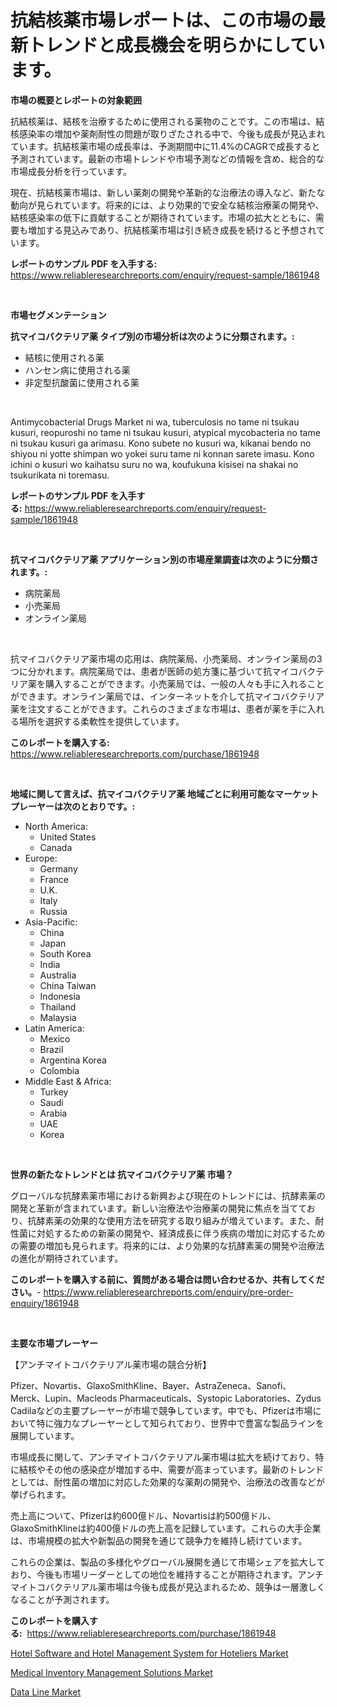 <p><h1>抗結核薬市場レポートは、この市場の最新トレンドと成長機会を明らかにしています。</h1></p><p><strong>市場の概要とレポートの対象範囲</strong></p>
<p><p>抗結核薬は、結核を治療するために使用される薬物のことです。この市場は、結核感染率の増加や薬剤耐性の問題が取りざたされる中で、今後も成長が見込まれています。抗結核薬市場の成長率は、予測期間中に11.4%のCAGRで成長すると予測されています。最新の市場トレンドや市場予測などの情報を含め、総合的な市場成長分析を行っています。</p><p>現在、抗結核薬市場は、新しい薬剤の開発や革新的な治療法の導入など、新たな動向が見られています。将来的には、より効果的で安全な結核治療薬の開発や、結核感染率の低下に貢献することが期待されています。市場の拡大とともに、需要も増加する見込みであり、抗結核薬市場は引き続き成長を続けると予想されています。</p></p>
<p><strong>レポートのサンプル PDF を入手する:</strong> <a href="https://www.reliableresearchreports.com/enquiry/request-sample/1861948">https://www.reliableresearchreports.com/enquiry/request-sample/1861948</a></p>
<p>&nbsp;</p>
<p><strong>市場セグメンテーション</strong></p>
<p><strong>抗マイコバクテリア薬 タイプ別の市場分析は次のように分類されます。:</strong></p>
<p><ul><li>結核に使用される薬</li><li>ハンセン病に使用される薬</li><li>非定型抗酸菌に使用される薬</li></ul></p>
<p>&nbsp;</p>
<p><p>Antimycobacterial Drugs Market ni wa, tuberculosis no tame ni tsukau kusuri, reopuroshi no tame ni tsukau kusuri, atypical mycobacteria no tame ni tsukau kusuri ga arimasu. Kono subete no kusuri wa, kikanai bendo no shiyou ni yotte shimpan wo yokei suru tame ni konnan sarete imasu. Kono ichini o kusuri wo kaihatsu suru no wa, koufukuna kisisei na shakai no tsukurikata ni toremasu.</p></p>
<p><strong>レポートのサンプル PDF を入手する:</strong>&nbsp;<a href="https://www.reliableresearchreports.com/enquiry/request-sample/1861948">https://www.reliableresearchreports.com/enquiry/request-sample/1861948</a></p>
<p>&nbsp;</p>
<p><strong> 抗マイコバクテリア薬 アプリケーション別の市場産業調査は次のように分類されます。:</strong></p>
<p><ul><li>病院薬局</li><li>小売薬局</li><li>オンライン薬局</li></ul></p>
<p>&nbsp;</p>
<p><p>抗マイコバクテリア薬市場の応用は、病院薬局、小売薬局、オンライン薬局の3つに分かれます。病院薬局では、患者が医師の処方箋に基づいて抗マイコバクテリア薬を購入することができます。小売薬局では、一般の人々も手に入れることができます。オンライン薬局では、インターネットを介して抗マイコバクテリア薬を注文することができます。これらのさまざまな市場は、患者が薬を手に入れる場所を選択する柔軟性を提供しています。</p></p>
<p><strong>このレポートを購入する:</strong>&nbsp; <a href="https://www.reliableresearchreports.com/purchase/1861948">https://www.reliableresearchreports.com/purchase/1861948</a></p>
<p>&nbsp;</p>
<p><strong>地域に関して言えば、抗マイコバクテリア薬 地域ごとに利用可能なマーケットプレーヤーは次のとおりです。:</strong></p>
<p><ul>
    <li>
        North America:
        <ul>
            <li>United States</li>
            <li>Canada</li>
        </ul>
    </li>
    <li>
        Europe:
        <ul>
            <li>Germany</li>
            <li>France</li>
            <li>U.K.</li>
            <li>Italy</li>
            <li>Russia</li>
        </ul>
    </li>
    <li>
        Asia-Pacific:
        <ul>
            <li>China</li>
            <li>Japan</li>
            <li>South Korea</li>
            <li>India</li>
            <li>Australia</li>
            <li>China Taiwan</li>
            <li>Indonesia</li>
            <li>Thailand</li>
            <li>Malaysia</li>
        </ul>
    </li>
    <li>
        Latin America:
        <ul>
            <li>Mexico</li>
            <li>Brazil</li>
            <li>Argentina Korea</li>
            <li>Colombia</li>
        </ul>
    </li>
    <li>
        Middle East & Africa:
        <ul>
            <li>Turkey</li>
            <li>Saudi</li>
            <li>Arabia</li>
            <li>UAE</li>
            <li>Korea</li>
        </ul>
    </li>
    </ul></p>
<p>&nbsp;</p>
<p><strong>世界の新たなトレンドとは 抗マイコバクテリア薬 市場？</strong></p>
<p><p>グローバルな抗酵素薬市場における新興および現在のトレンドには、抗酵素薬の開発と革新が含まれています。新しい治療法や治療薬の開発に焦点を当てており、抗酵素薬の効果的な使用方法を研究する取り組みが増えています。また、耐性菌に対処するための新薬の開発や、経済成長に伴う疾病の増加に対応するための需要の増加も見られます。将来的には、より効果的な抗酵素薬の開発や治療法の進化が期待されています。</p></p>
<p><strong>このレポートを購入する前に、質問がある場合は問い合わせるか、共有してください。</strong>- <a href="https://www.reliableresearchreports.com/enquiry/pre-order-enquiry/1861948">https://www.reliableresearchreports.com/enquiry/pre-order-enquiry/1861948</a></p>
<p>&nbsp;</p>
<p><strong>主要な市場プレーヤー</strong></p>
<p><p>【アンチマイトコバクテリアル薬市場の競合分析】</p><p>Pfizer、Novartis、GlaxoSmithKline、Bayer、AstraZeneca、Sanofi、Merck、Lupin、Macleods Pharmaceuticals、Systopic Laboratories、Zydus Cadilaなどの主要プレーヤーが市場で競争しています。中でも、Pfizerは市場において特に強力なプレーヤーとして知られており、世界中で豊富な製品ラインを展開しています。</p><p>市場成長に関して、アンチマイトコバクテリアル薬市場は拡大を続けており、特に結核やその他の感染症が増加する中、需要が高まっています。最新のトレンドとしては、耐性菌の増加に対応した効果的な薬剤の開発や、治療法の改善などが挙げられます。</p><p>売上高について、Pfizerは約600億ドル、Novartisは約500億ドル、GlaxoSmithKlineは約400億ドルの売上高を記録しています。これらの大手企業は、市場規模の拡大や新製品の開発を通じて競争力を維持し続けています。</p><p>これらの企業は、製品の多様化やグローバル展開を通じて市場シェアを拡大しており、今後も市場リーダーとしての地位を維持することが期待されます。アンチマイトコバクテリアル薬市場は今後も成長が見込まれるため、競争は一層激しくなることが予測されます。</p></p>
<p><strong>このレポートを購入する:</strong>&nbsp;&nbsp;<a href="https://www.reliableresearchreports.com/purchase/1861948">https://www.reliableresearchreports.com/purchase/1861948</a></p>
<p><p><a href="https://view.publitas.com/reportprime-1/hotel-software-and-hotel-management-system-for-hoteliers-market-size-reflecting-a-forecast-till-2030-market-by-type-by-application-and-by-geography/">Hotel Software and Hotel Management System for Hoteliers Market</a></p><p><a href="https://view.publitas.com/reportprime-1/medical-inventory-management-solutions-market-size-and-growth-market-segmentation-regional-and-country-breakdowns-and-market-trends-for-period-from-2023-2030/">Medical Inventory Management Solutions Market</a></p><p><a href="https://view.publitas.com/reportprime-1/data-line-market-a-comprehensive-report-of-its-market-share-growth-trends-2023-2030/">Data Line Market</a></p></p>